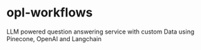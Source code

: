 # opl-workflows
LLM powered question answering service with custom Data using Pinecone, OpenAI and Langchain
